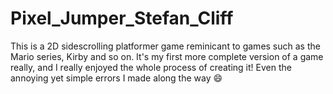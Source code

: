 # Pixel_Jumper_Stefan_Cliff
 This is a 2D sidescrolling platformer game reminicant to games such as the Mario series, Kirby and so on. It's my first more complete version of a game really, and I really enjoyed the whole process of creating it! Even the annoying yet simple errors I made along the way :smile:
